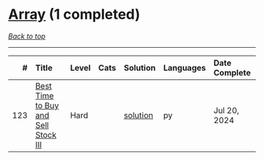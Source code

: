 # [Array](<https://leetcode.com/tag/Array/>) (1 completed)

*[Back to top](<../../README.md>)*

------

|   # | Title                                                                                                      | Level   | Cats   | Solution                                                      | Languages   | Date Complete   |
|----:|:-----------------------------------------------------------------------------------------------------------|:--------|:-------|:--------------------------------------------------------------|:------------|:----------------|
| 123 | [Best Time to Buy and Sell Stock III](<https://leetcode.com/problems/best-time-to-buy-and-sell-stock-iii>) | Hard    |        | [solution](<../_123. Best Time to Buy and Sell Stock III.md>) | py          | Jul 20, 2024    |